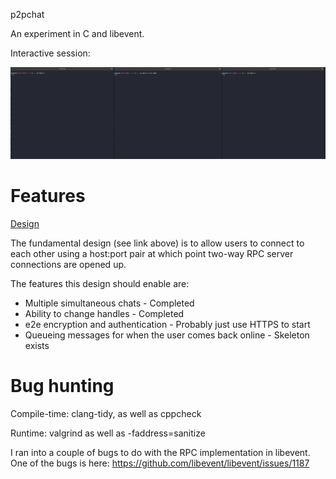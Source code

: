 p2pchat

An experiment in C and libevent.

Interactive session:

![video](./video.gif)

# Features

[Design](./dev/docs/design.md)

The fundamental design (see link above) is to allow users to connect to each
other using a host:port pair at which point two-way RPC server connections are
opened up.

The features this design should enable are:

- Multiple simultaneous chats - Completed
- Ability to change handles - Completed
- e2e encryption and authentication - Probably just use HTTPS to start
- Queueing messages for when the user comes back online - Skeleton exists

# Bug hunting

Compile-time: clang-tidy, as well as cppcheck

Runtime: valgrind as well as -faddress=sanitize

I ran into a couple of bugs to do with the RPC implementation in libevent. One
of the bugs is here: https://github.com/libevent/libevent/issues/1187
